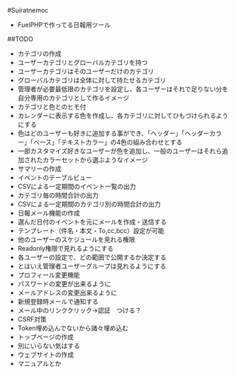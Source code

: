#Suiratnemoc
* FuelPHPで作ってる日報用ツール

##TODO
* カテゴリの作成
 * ユーザーカテゴリとグローバルカテゴリを持つ
  * ユーザーカテゴリはそのユーザーだけのカテゴリ
  * グローバルカテゴリは全体に対して持たせるカテゴリ
  * 管理者が必要最低限のカテゴリを設定し、各ユーザーはそれで足りない分を自分専用のカテゴリとして作るイメージ
 * カテゴリと色とのヒモ付
  * カレンダーに表示する色を作成し、各カテゴリに対してひもづけられるようにする
  * 色はどのユーザーも好きに追加する事ができ、「ヘッダー」「ヘッダーカラー」「ベース」「テキストカラー」の4色の組み合わせとする
  * 一部カスタマイズ好きなユーザーが色を追加し、一般のユーザーはそれら追加されたカラーセットから選ぶようなイメージ
* サマリーの作成
 * イベントのテーブルビュー
 * CSVによる一定期間のイベント一覧の出力
 * カテゴリ毎の時間合計の出力
 * CSVによる一定期間のカテゴリ別の時間合計の出力
* 日報メール機能の作成
 * 選んだ日付のイベントを元にメールを作成・送信する
 * テンプレート（件名・本文・To,cc,bcc）設定が可能
* 他のユーザーのスケジュールを見れる権限
 * Readonly権限で見れるようにする
 * 各ユーザーの設定で、どの範囲で公開するか決定する
 * とはいえ管理者ユーザーグループは見れるようにする
* プロフィール変更機能
 * パスワードの変更が出来るように
 * メールアドレスの変更出来るように
* 新規登録時メールで通知する
 * メール中のリンククリック→認証　つける？
* CSRF対策
 * Token埋め込んでないから諸々埋め込む
* トップページの作成
 * 別にいらない気はする
* ウェブサイトの作成
 * マニュアルとか